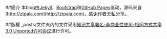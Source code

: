 ##簡介
本blog由[Jekyll](https://github.com/mojombo/jekyll)，[Bootstrap](http://twitter.github.com/bootstrap/)和[GitHub Pages](http://pages.github.com/)驱动，源码来自[http://ztpala.com](http://ztpala.com)，感谢作者无私分享。

##版權
_posts/文件夾內的文件采用[知识共享署名-非商业性使用-相同方式共享 3.0 Unported许可协议](http://creativecommons.org/licenses/by-nc-sa/3.0/deed.zh)进行许可。